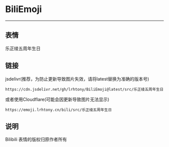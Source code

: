 # BiliEmoji
---
## 表情
乐正绫五周年生日
## 链接
jsdelivr(推荐，为防止更新导致图片失效，请将latest替换为准确的版本号)
```
https://cdn.jsdelivr.net/gh/lrhtony/BiliEmoji@latest/src/乐正绫五周年生日
```
或者使用Cloudflare(可能会因更新导致图片无法显示)
```
https://emoji.lrhtony.cn/bili/src/乐正绫五周年生日
```
## 说明
Bilibili 表情的版权归原作者所有
